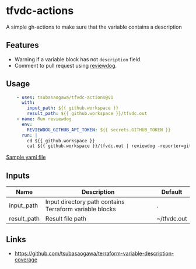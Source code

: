 # tfvdc-actions

A simple gh-actions to make sure that the variable contains a description

## Features

- Warning if a variable block has not `description` field.
- Comment to pull request using [reviewdog](https://github.com/reviewdog/reviewdog).

## Usage

```yaml
    - uses: tsubasaogawa/tfvdc-actions@v1
      with:
        input_path: ${{ github.workspace }}
        result_path: ${{ github.workspace }}/tfvdc.out
    - name: Run reviewdog
      env:
        REVIEWDOG_GITHUB_API_TOKEN: ${{ secrets.GITHUB_TOKEN }}
      run: |
        cd ${{ github.workspace }}
        cat ${{ github.workspace }}/tfvdc.out | reviewdog -reporter=github-pr-review -f=golint
```

[Sample yaml file](https://github.com/tsubasaogawa/tfvdc-actions/blob/ae1a2233fc93ad821b0297db00e2fe2210ca04ed/.github/workflows/tfvdc.yml)

## Inputs

| Name        | Description                                             | Default     |
| ----------- | ------------------------------------------------------- | ----------- |
| input_path  | Input directory path contains Terraform variable blocks | .           |
| result_path | Result file path                                        | ~/tfvdc.out |

## Links

- <https://github.com/tsubasaogawa/terraform-variable-description-coverage>
